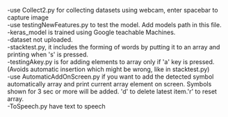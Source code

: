 -use Collect2.py for collecting datasets using webcam, enter spacebar to capture image\
-use testingNewFeatures.py to test the model. Add models path in this file.\
-keras_model is trained using Google teachable Machines.\
-dataset not uploaded.\
-stacktest.py, it includes the forming of words by putting it to an array and printing when 's' is pressed.\
-testingAkey.py is for adding elements to array only if 'a' key is pressed. (Avoids automatic insertion which might be wrong, like in stacktest.py)\
-use AutomaticAddOnScreen.py if you want to add the detected symbol automatically array and print current array element on screen. Symbols shown for 3 sec or more will be added. 'd' to delete latest item.'r' to reset array. \
-ToSpeech.py have text to speech
